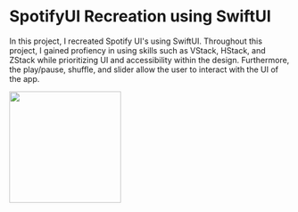 # SpotifyUI Recreation using SwiftUI
In this project, I recreated Spotify UI's using SwiftUI. Throughout this project, I gained profiency in using skills such as VStack, HStack, and ZStack while prioritizing UI and accessibility within the design. Furthermore, the play/pause, shuffle, and slider allow the user to interact with the UI of the app.

<img src = "https://github.com/ellieekimm/spotifyUI/blob/main/Screen%20Recording%202023-10-07%20at%206.17.29%20PM.gif" width = "200">

